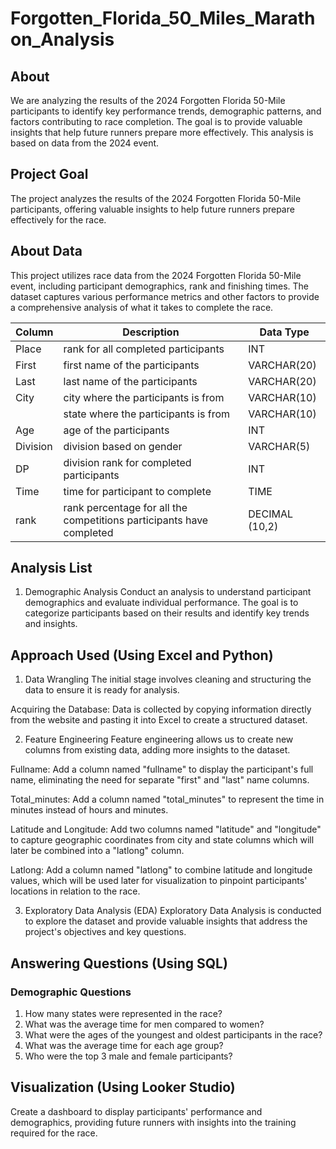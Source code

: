 # Forgotten_Florida_50_Miles_Marathon_Analysis

## About

We are analyzing the results of the 2024 Forgotten Florida 50-Mile participants to identify key performance trends, demographic patterns, and factors contributing to race completion. The goal is to provide valuable insights that help future runners prepare more effectively. This analysis is based on data from the 2024 event.

## Project Goal

The project analyzes the results of the 2024 Forgotten Florida 50-Mile participants, offering valuable insights to help future runners prepare effectively for the race.


## About Data

This project utilizes race data from the 2024 Forgotten Florida 50-Mile event, including participant demographics, rank and finishing times. The dataset captures various performance metrics and other factors to provide a comprehensive analysis of what it takes to complete the race.

| Column | Description | Data Type |
|----------|----------|----------|
| Place | rank for all completed participants | INT |
| First | first name of the participants | VARCHAR(20) |
| Last | last name of the participants | VARCHAR(20) |
| City | city where the participants is from |  VARCHAR(10) |
|  | state where the participants is from |  VARCHAR(10) |
| Age | age of the participants | INT |
| Division | division based on gender | VARCHAR(5) |
| DP | division rank for completed participants| INT |
| Time | time for participant to complete | TIME |
| rank | rank percentage for all the competitions participants have completed | DECIMAL (10,2) |

## Analysis List

1. Demographic Analysis
Conduct an analysis to understand participant demographics and evaluate individual performance. The goal is to categorize participants based on their results and identify key trends and insights.

## Approach Used (Using Excel and Python)

1. Data Wrangling 
The initial stage involves cleaning and structuring the data to ensure it is ready for analysis.

Acquiring the Database:
Data is collected by copying information directly from the website and pasting it into Excel to create a structured dataset. 

2. Feature Engineering 
Feature engineering allows us to create new columns from existing data, adding more insights to the dataset.

Fullname:
Add a column named "fullname" to display the participant's full name, eliminating the need for separate "first" and "last" name columns.

Total_minutes:
Add a column named "total_minutes" to represent the time in minutes instead of hours and minutes.

Latitude and Longitude:
Add two columns named "latitude" and "longitude" to capture geographic coordinates from city and state columns which will later be combined into a "latlong" column.

Latlong:
Add a column named "latlong" to combine latitude and longitude values, which will be used later for visualization to pinpoint participants' locations in relation to the race.

3. Exploratory Data Analysis (EDA)
Exploratory Data Analysis is conducted to explore the dataset and provide valuable insights that address the project's objectives and key questions.

## Answering Questions (Using SQL)

### Demographic Questions

1. How many states were represented in the race?
2. What was the average time for men compared to women?
3. What were the ages of the youngest and oldest participants in the race?
4. What was the average time for each age group?
5. Who were the top 3 male and female participants?

## Visualization (Using Looker Studio)

Create a dashboard to display participants' performance and demographics, providing future runners with insights into the training required for the race.
